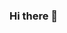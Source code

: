 ### Hi there 👋

<!--
**jaredlim54/jaredlim54** is a ✨ _special_ ✨ repository because its `README.md` (this file) appears on your GitHub profile.

Here are some ideas to get you started:

- 🔭 Hi, I'm Jared Lim!
- 🌱 I’m currently learning Javascript, Java, SQL and React
- 👯 I’m interested in Web Development and Software Engineering
- 📫 How to reach me:
* Email: jorlim7@uw.edu
* LinkedIn: https://www.linkedin.com/in/jared-lim-70bba11bb/
- 😄 Pronouns: He/him
-->
